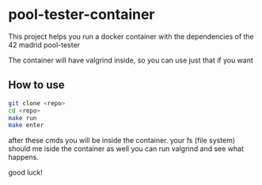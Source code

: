 # pool-tester-container
This project helps you run a docker container with the dependencies of the 42 madrid pool-tester

The container will have valgrind inside, so you can use just that if you want

## How to use
```bash
git clone <repo>
cd <repo>
make run
make enter
```

after these cmds you will be inside the container.
your fs (file system) should me iside the container as well
you can run valgrind <your-exec> and see what happens.

good luck!

